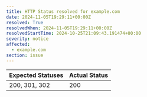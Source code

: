 ```yaml
---
title: HTTP Status resolved for example.com
date: 2024-11-05T19:29:11+00:00Z
resolved: True
resolvedWhen: 2024-11-05T19:29:11+00:00Z
resolvedStartTime: 2024-10-25T21:09:43.191474+00:00
severity: notice
affected:
  - example.com
section: issue
---
```


| Expected Statuses | Actual Status  |
|-------------------|----------------|
| 200, 301, 302 | 200 |
